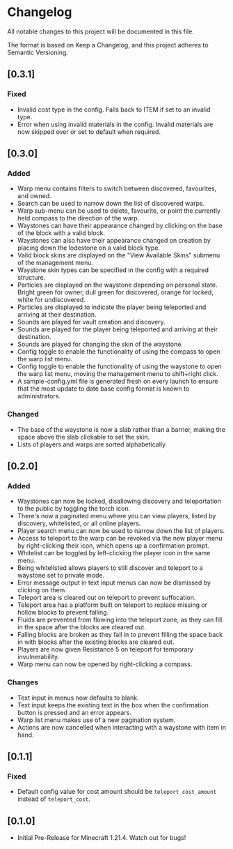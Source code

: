 # Changelog

All notable changes to this project will be documented in this file.

The format is based on Keep a Changelog, and this project adheres to Semantic Versioning.

## [0.3.1]

### Fixed
- Invalid cost type in the config. Falls back to ITEM if set to an invalid type.
- Error when using invalid materials in the config. Invalid materials are now skipped over or set to default when required.

## [0.3.0]

### Added
- Warp menu contains filters to switch between discovered, favourites, and owned.
- Search can be used to narrow down the list of discovered warps.
- Warp sub-menu can be used to delete, favourite, or point the currently held compass to the direction of the warp.
- Waystones can have their appearance changed by clicking on the base of the block with a valid block.
- Waystones can also have their appearance changed on creation by placing down the lodestone on a valid block type.
- Valid block skins are displayed on the "View Available Skins" submenu of the management menu.
- Waystone skin types can be specified in the config with a required structure.
- Particles are displayed on the waystone depending on personal state. Bright green for owner, dull green for discovered, orange for locked, white for undiscovered.
- Particles are displayed to indicate the player being teleported and arriving at their destination.
- Sounds are played for vault creation and discovery.
- Sounds are played for the player being teleported and arriving at their destination.
- Sounds are played for changing the skin of the waystone.
- Config toggle to enable the functionality of using the compass to open the warp list menu.
- Config toggle to enable the functionality of using the waystone to open the warp list menu, moving the management menu to shift+right click.
- A sample-config.yml file is generated fresh on every launch to ensure that the most update to date base config format is known to administrators.

### Changed
- The base of the waystone is now a slab rather than a barrier, making the space above the slab clickable to set the skin.
- Lists of players and warps are sorted alphabetically.

## [0.2.0]

### Added
- Waystones can now be locked, disallowing discovery and teleportation to the public by toggling the torch icon.
- There's now a paginated menu where you can view players, listed by discovery, whitelisted, or all online players.
- Player search menu can now be used to narrow down the list of players.
- Access to teleport to the warp can be revoked via the new player menu by right-clicking their icon, which opens up a confirmation prompt.
- Whitelist can be toggled by left-clicking the player icon in the same menu.
- Being whitelisted allows players to still discover and teleport to a waystone set to private mode.
- Error message output in text input menus can now be dismissed by clicking on them.
- Teleport area is cleared out on teleport to prevent suffocation.
- Teleport area has a platform built on teleport to replace missing or hollow blocks to prevent falling.
- Fluids are prevented from flowing into the teleport zone, as they can fill in the space after the blocks are cleared out.
- Falling blocks are broken as they fall in to prevent filling the space back in with blocks after the existing blocks are cleared out.
- Players are now given Resistance 5 on teleport for temporary invulnerability.
- Warp menu can now be opened by right-clicking a compass.

### Changes
- Text input in menus now defaults to blank.
- Text input keeps the existing text in the box when the confirmation button is pressed and an error appears.
- Warp list menu makes use of a new pagination system.
- Actions are now cancelled when interacting with a waystone with item in hand.

## [0.1.1]

### Fixed
- Default config value for cost amount should be `teleport_cost_amount` instead of `teleport_cost`.

## [0.1.0]
- Initial Pre-Release for Minecraft 1.21.4. Watch out for bugs!